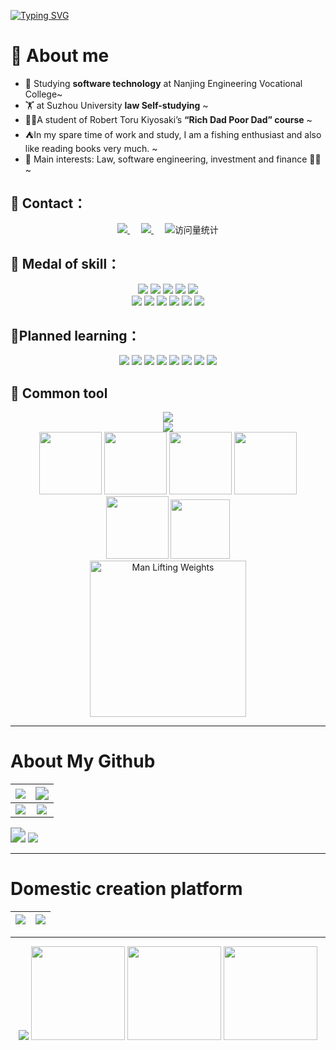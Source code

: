 <a href="https://git.io/typing-svg"><img src="https://readme-typing-svg.demolab.com?font=Fira+Code&pause=1000&color=2168F7&center=%E7%9C%9F&vCenter=%E7%9C%9F&multiline=true&repeat=%E7%9C%9F&width=788&height=88&lines=Hi%EF%BC%81%F0%9F%91%8B%F0%9F%91%8B%F0%9F%91%8B+I'm+draper-crypto.;I+want+to+change+the+future+through+artificial+intelligence.;Create+epoch-making+products." alt="Typing SVG" /></a>

# 🎉 About me

- 🔭 Studying **software technology** at Nanjing Engineering Vocational College~
- 🏋 at Suzhou University **law Self-studying** ~
- 👨‍💻A student of Robert Toru Kiyosaki’s **“Rich Dad Poor Dad” course** ~
- ⛺️In my spare time of work and study, I am a fishing enthusiast and also like reading books very much. ~
- 📨 Main interests: Law, software engineering, investment and finance 👏🏻 ~

## 🔗 Contact：

  <div align="center">
    <a href="https://blog.csdn.net/Suprman88">
        <img src="https://img.shields.io/badge/CSDN-论坛-c32136" />
    </a>&emsp;
    <a href="https://www.zhihu.com/people/draper-crypto">
        <img src="https://img.shields.io/badge/Zhihu-知乎-blue" />
    </a>&emsp;
    <!-- visitor statistics logo 访客数统计徽标 -->
    <img src="https://komarev.com/ghpvc/?username=Draper-crypto&label=Views&color=0e75b6&style=flat" alt="访问量统计" />
  </div>

## 🧠 Medal of skill：

<div align="center"> 
    <img src="https://img.shields.io/badge/JavaScript-F7DF1E?logo=javascript&logoColor=000&style=flat">   
    <img src="https://img.shields.io/badge/HTML5-E34F26?logo=html5&logoColor=fff&style=flat">   
    <img src="https://img.shields.io/badge/CSS3-1572B6?logo=css3&logoColor=fff&style=flat">     
    <img src="https://img.shields.io/badge/Python-3776AB?logo=python&logoColor=fff&style=flat">   
    <img src="https://img.shields.io/badge/C-A8B9CC?logo=c&logoColor=fff&style=flat">   
</div> 
<div align="center">
    <img src="https://img.shields.io/badge/Spring-6DB33F?logo=spring&logoColor=fff&style=flat"> 
    <img src="https://img.shields.io/badge/-Node.js-3C873A?style=flat&logo=Node.js&logoColor=white">   
    <img src="https://img.shields.io/badge/Vue.js-4FC08D?logo=vuedotjs&logoColor=fff&style=flat">
    <img src="https://img.shields.io/badge/jQuery-0769AD?logo=jquery&logoColor=fff&style=flat">   
    <img src="https://img.shields.io/badge/-Docker-218bea?style=flat&logo=docker&logoColor=white">   
    <img src="https://img.shields.io/badge/-Github-black?style=flat&logo=github">   
</div>


## 💪Planned learning：

<div align="center">
     <img src="https://img.shields.io/badge/-Webpack-%232C3A42?style=flat-square&logo=webpack">   
    <img src="https://img.shields.io/badge/C%2B%2B-00599C?logo=cplusplus&logoColor=fff&style=flat">   
    <img src="https://img.shields.io/badge/C%20Sharp-239120?logo=csharp&logoColor=fff&style=flat">     
    <img src="https://img.shields.io/badge/PHP-777BB4?logo=php&logoColor=fff&style=flat">   
    <img src="https://img.shields.io/badge/TypeScript-3178C6?logo=typescript&logoColor=fff&style=flat">   
    <img src="https://img.shields.io/badge/-Graphql-cf1322?style=flat&logo=graphql&logoColor=white"> 
    <img src="https://img.shields.io/badge/Android-3DDC84?logo=android&logoColor=fff&style=flat"> 
    <img src="https://img.shields.io/badge/Three.js-092E20?logo=threedotjs&logoColor=fff&style=flat"> 
</div>


## 🧰 Common tool

<div align="center">
<img src="https://skillicons.dev/icons?i=idea,mysql,vscode,visualstudio,vue&theme=light" /><br>
<img src="https://skillicons.dev/icons?i=pr,au,ps,github,githubactions,md,postman" /><br>
<img height="100" width="100" src="https://cdn.jsdelivr.net/gh/sun0225SUN/sun0225SUN/assets/images/html.webp">
<img height="100" width="100" src="https://cdn.jsdelivr.net/gh/sun0225SUN/sun0225SUN/assets/images/cssgif.webp">
<img height="100" width="100" src="https://cdn.jsdelivr.net/gh/sun0225SUN/sun0225SUN/assets/images/js.webp">
<img height="100" width="100" src="https://cdn.jsdelivr.net/gh/sun0225SUN/sun0225SUN/assets/images/react.webp">
    <img height="100" width="100" src="https://cdn.jsdelivr.net/gh/sun0225SUN/sun0225SUN/assets/images/python.webp">
    <img height="95" width="95" src="https://cdn.jsdelivr.net/gh/sun0225SUN/sun0225SUN/assets/images/vue.webp">
 <br>
<img src="https://cdn.jsdelivr.net/gh/sun0225SUN/sun0225SUN/assets/images/man.png" alt="Man Lifting Weights" width="250" height="250" />


</div>





-----

# About My Github

| <img src="https://metrics.lecoq.io/Draper-crypto?template=classic&base=header%2C%20activity%2C%20community%2C%20repositories%2C%20metadata&base.indepth=false&base.hireable=false&base.skip=false&config.timezone=Asia%2FSingapore"> | <img src="https://github-readme-stats.vercel.app/api/top-langs/?username=Draper-crypto" style="zoom:130%;" /> |
| :----------------------------------------------------------: | :----------------------------------------------------------: |
| <img src="https://streak-stats.demolab.com/?user=Draper-crypto"> | <img src="https://github-readme-stats.vercel.app/api?username=Draper-crypto&show_icons=true&theme=flag-india"> |

<img src="https://github-profile-trophy.vercel.app/?username=Draper-crypto&row=1&column=6&theme=flat&margin-w=50&margin-h=50&no-bg=true&no-frame=true&quot;" style="zoom:150%;" />

<img src="https://github-readme-activity-graph.vercel.app/graph?username=Draper-crypto&theme=react-dark">

-----

# Domestic creation platform

| ![](https://stats.justsong.cn/api/zhihu?username=draper-crypto&theme=light&lang=zh-CN) | ![](https://stats.justsong.cn/api/csdn?id=Suprman88&theme=light&lang=zh-CN) |
| :----------------------------------------------------------: | :----------------------------------------------------------: |

-----

<div align="center">
<img src="https://cdn.jsdelivr.net/gh/sun0225SUN/sun0225SUN/assets/images/icon.png">
<img width="150" src="https://cdn.jsdelivr.net/gh/sun0225SUN/sun0225SUN/assets/images/left.png" />
    <img width="150" src="https://cdn.jsdelivr.net/gh/sun0225SUN/sun0225SUN/assets/images/cxyduck.gif" style="zoom:100%;">
   <img width="150" src="https://cdn.jsdelivr.net/gh/sun0225SUN/sun0225SUN/assets/images/right.png" />
</ div>

